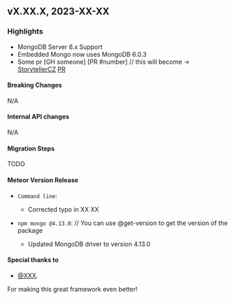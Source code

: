 ## vX.XX.X, 2023-XX-XX

### Highlights

* MongoDB Server 6.x Support
* Embedded Mongo now uses MongoDB 6.0.3
* Some pr [GH someone] [PR #number] // this will become -> [StorytellerCZ](https://github.com/someone) [PR](https://github.com/meteor/meteor/pull/number)
#### Breaking Changes

N/A

####  Internal API changes

N/A

#### Migration Steps

TODO

#### Meteor Version Release


* `Command line`:
    - Corrected typo in XX XX

* `npm mongo @4.13.0`: // You can use @get-version to get the version of the package
    - Updated MongoDB driver to version 4.13.0

#### Special thanks to

- [@XXX](https://github.com/XXXX).


For making this great framework even better!


